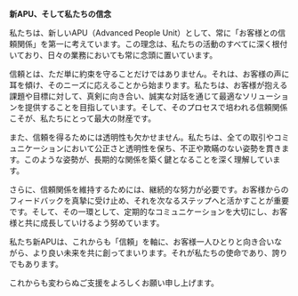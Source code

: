 **新APU、そして私たちの信念**

私たちは、新しいAPU（Advanced People Unit）として、常に「お客様との信頼関係」を第一に考えています。この理念は、私たちの活動のすべてに深く根付いており、日々の業務においても常に念頭に置いています。

信頼とは、ただ単に約束を守ることだけではありません。それは、お客様の声に耳を傾け、そのニーズに応えることから始まります。私たちは、お客様が抱える課題や目標に対して、真剣に向き合い、誠実な対話を通じて最適なソリューションを提供することを目指しています。そして、そのプロセスで培われる信頼関係こそが、私たちにとって最大の財産です。

また、信頼を得るためには透明性も欠かせません。私たちは、全ての取引やコミュニケーションにおいて公正さと透明性を保ち、不正や欺瞞のない姿勢を貫きます。このような姿勢が、長期的な関係を築く鍵となることを深く理解しています。

さらに、信頼関係を維持するためには、継続的な努力が必要です。お客様からのフィードバックを真摯に受け止め、それを次なるステップへと活かすことが重要です。そして、その一環として、定期的なコミュニケーションを大切にし、お客様と共に成長していけるよう努めています。

私たち新APUは、これからも「信頼」を軸に、お客様一人ひとりと向き合いながら、より良い未来を共に創ってまいります。それが私たちの使命であり、誇りでもあります。  

これからも変わらぬご支援をよろしくお願い申し上げます。